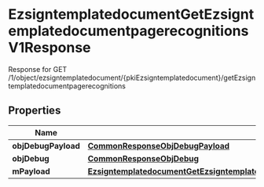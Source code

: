

# EzsigntemplatedocumentGetEzsigntemplatedocumentpagerecognitionsV1Response

Response for GET /1/object/ezsigntemplatedocument/{pkiEzsigntemplatedocument}/getEzsigntemplatedocumentpagerecognitions

## Properties

| Name | Type | Description | Notes |
|------------ | ------------- | ------------- | -------------|
|**objDebugPayload** | [**CommonResponseObjDebugPayload**](CommonResponseObjDebugPayload.md) |  |  |
|**objDebug** | [**CommonResponseObjDebug**](CommonResponseObjDebug.md) |  |  [optional] |
|**mPayload** | [**EzsigntemplatedocumentGetEzsigntemplatedocumentpagerecognitionsV1ResponseMPayload**](EzsigntemplatedocumentGetEzsigntemplatedocumentpagerecognitionsV1ResponseMPayload.md) |  |  |



